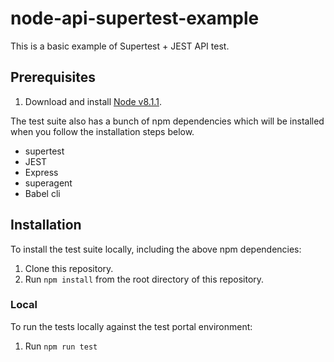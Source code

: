 # node-api-supertest-example

This is a basic example of Supertest + JEST API test.


Prerequisites
------------

1. Download and install [Node v8.1.1](https://nodejs.org/en/).

The test suite also has a bunch of npm dependencies which will be installed when you follow the installation
steps below.

* supertest
* JEST
* Express
* superagent
* Babel cli


Installation
------------

To install the test suite locally, including the above npm dependencies:

1. Clone this repository.
1. Run `npm install` from the root directory of this repository.

### Local

To run the tests locally against the test portal environment:

1. Run `npm run test`
